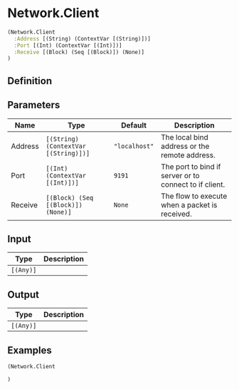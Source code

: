 # Network.Client

```clojure
(Network.Client
  :Address [(String) (ContextVar [(String)])]
  :Port [(Int) (ContextVar [(Int)])]
  :Receive [(Block) (Seq [(Block)]) (None)]
)
```

## Definition


## Parameters
| Name | Type | Default | Description |
|------|------|---------|-------------|
| Address | `[(String) (ContextVar [(String)])]` | `"localhost"` | The local bind address or the remote address. |
| Port | `[(Int) (ContextVar [(Int)])]` | `9191` | The port to bind if server or to connect to if client. |
| Receive | `[(Block) (Seq [(Block)]) (None)]` | `None` | The flow to execute when a packet is received. |


## Input
| Type | Description |
|------|-------------|
| `[(Any)]` |  |


## Output
| Type | Description |
|------|-------------|
| `[(Any)]` |  |


## Examples

```clojure
(Network.Client

)
```
